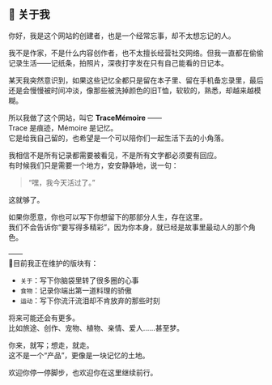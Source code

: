 ## 👋 关于我

你好，我是这个网站的创建者，也是一个经常忘事，却不太想忘记的人。

我不是作家，不是什么内容创作者，也不太擅长经营社交网络。但我一直都在偷偷记录生活——记纸条，拍照片，深夜打字发在只有自己能看的日记本。

某天我突然意识到，如果这些记忆全都只是留在本子里、留在手机备忘录里，最后还是会慢慢被时间冲淡，像那些被洗掉颜色的旧T恤，软软的，熟悉，却越来越模糊。

所以我做了这个网站，叫它 **TraceMémoire** ——  
Trace 是痕迹，Mémoire 是记忆。  
它是给我自己留的，也希望是一个可以陪你们一起生活下去的小角落。

我相信不是所有记录都需要被看见，不是所有文字都必须要有回应。  
有时候我们只是需要一个地方，安安静静地，说一句：

> “嘿，我今天活过了。”

这就够了。

如果你愿意，你也可以写下你想留下的那部分人生，存在这里。  
我们不会告诉你“要写得多精彩”，因为你本身，就已经是故事里最动人的那个角色。

——  
📍目前我正在维护的版块有：

- `关于`：写下你脑袋里转了很多圈的心事
- `食物`：记录你端出第一道料理的骄傲
- `运动`：写下你流汗流泪却不肯放弃的那些时刻

将来可能还会有更多。  
比如旅途、创作、宠物、植物、亲情、爱人……甚至梦。

你来，就写；想走，就走。  
这不是一个“产品”，更像是一块记忆的土地。

欢迎你停一停脚步，也欢迎你在这里继续前行。
